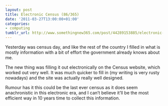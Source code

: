 ```yaml
---
layout: post
title: Electronic Census (86/365)
date: '2011-03-27T13:00:00+01:00'
categories:
- computing
tumblr_url: http://www.somethingnew365.com/post/44289153885/electronic-census-86365
---
```

Yesterday was census day, and like the rest of the country I filled in what is mostly information with a bit of effort the government already knows about me.

The new thing was filling it out electronically on the Census website, which worked out very well. It was much quicker to fill in (my writing is very rusty nowadays) and the site was actually really well designed.

Rumour has it this could be the last ever census as it does seem anachronistic in this electronic era, and I can’t believe it’ll be the most efficient way in 10 years time to collect this information.
